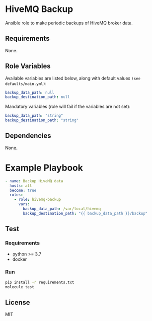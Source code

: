 # HiveMQ Backup
Ansible role to make periodic backups of HiveMQ broker data.

## Requirements
None.

## Role Variables
Available variables are listed below, along with default values `(see defaults/main.yml)`:
```yaml
backup_data_path: null
backup_destination_path: null
```
Mandatory variables (role will fail if the variables are not set):
```yaml
backup_data_path: "string"
backup_destination_path: "string"
```

## Dependencies
None.

# Example Playbook
```yaml
- name: Backup HiveMQ data
  hosts: all
  become: true
  roles:
    - role: hivemq-backup
      vars:
        backup_data_path: /var/local/hivemq
        backup_destination_path: "{{ backup_data_path }}/backup"
```

## Test
### Requirements
- python >= 3.7
- docker

### Run
```bash
pip install -r requirements.txt
molecule test
```

## License
MIT
